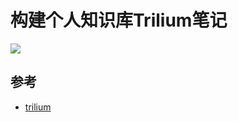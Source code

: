 # 构建个人知识库Trilium笔记

![](https://raw.githubusercontent.com/wiki/zadam/trilium/images/screenshot.png)


## 参考
- [trilium](https://github.com/zadam/trilium)
